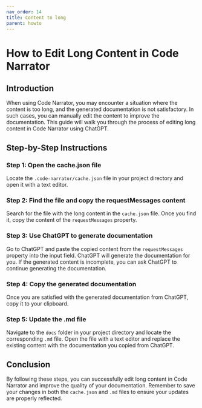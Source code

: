 ```yaml
---
nav_order: 14
title: Content to long
parent: howto
---
```


# How to Edit Long Content in Code Narrator

## Introduction

When using Code Narrator, you may encounter a situation where the content is too long, and the generated documentation is not satisfactory. In such cases, you can manually edit the content to improve the documentation. This guide will walk you through the process of editing long content in Code Narrator using ChatGPT.

## Step-by-Step Instructions

### Step 1: Open the cache.json file

Locate the `.code-narrator/cache.json` file in your project directory and open it with a text editor.

### Step 2: Find the file and copy the requestMessages content

Search for the file with the long content in the `cache.json` file. Once you find it, copy the content of the `requestMessages` property.

### Step 3: Use ChatGPT to generate documentation

Go to ChatGPT and paste the copied content from the `requestMessages` property into the input field. ChatGPT will generate the documentation for you. If the generated content is incomplete, you can ask ChatGPT to continue generating the documentation.

### Step 4: Copy the generated documentation

Once you are satisfied with the generated documentation from ChatGPT, copy it to your clipboard.

### Step 5: Update the .md file

Navigate to the `docs` folder in your project directory and locate the corresponding `.md` file. Open the file with a text editor and replace the existing content with the documentation you copied from ChatGPT.

## Conclusion

By following these steps, you can successfully edit long content in Code Narrator and improve the quality of your documentation. Remember to save your changes in both the `cache.json` and `.md` files to ensure your updates are properly reflected.